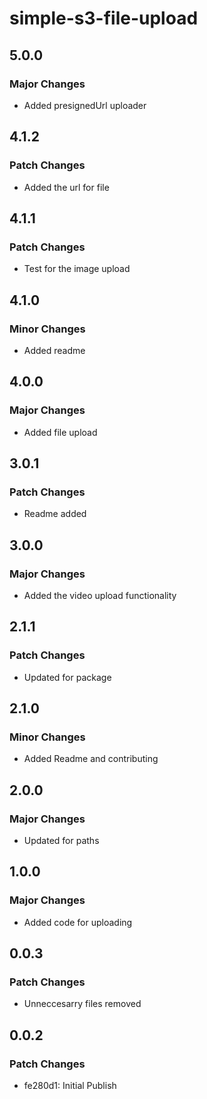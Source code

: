 # simple-s3-file-upload

## 5.0.0

### Major Changes

- Added presignedUrl uploader

## 4.1.2

### Patch Changes

- Added the url for file

## 4.1.1

### Patch Changes

- Test for the image upload

## 4.1.0

### Minor Changes

- Added readme

## 4.0.0

### Major Changes

- Added file upload

## 3.0.1

### Patch Changes

- Readme added

## 3.0.0

### Major Changes

- Added the video upload functionality

## 2.1.1

### Patch Changes

- Updated for package

## 2.1.0

### Minor Changes

- Added Readme and contributing

## 2.0.0

### Major Changes

- Updated for paths

## 1.0.0

### Major Changes

- Added code for uploading

## 0.0.3

### Patch Changes

- Unneccesarry files removed

## 0.0.2

### Patch Changes

- fe280d1: Initial Publish
